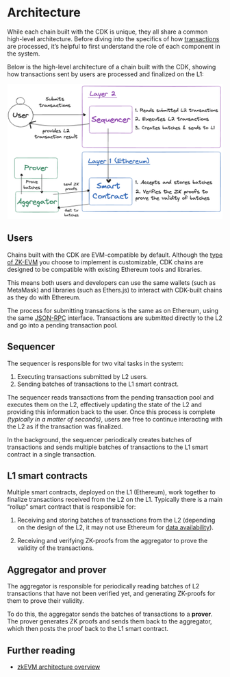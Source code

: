# Architecture

While each chain built with the CDK is unique, they all share a common high-level architecture. Before diving into the specifics of how [transactions](./transaction-lifecycle.md) are processed, it&rsquo;s helpful to first understand the role of each component in the system.

Below is the high-level architecture of a chain built with the CDK, showing how transactions sent by users are processed and finalized on the L1:

![CDK Architecture](../../img/cdk/architecture-overview.png)

## Users

Chains built with the CDK are EVM-compatible by default. Although the [type of ZK-EVM](https://docs.polygon.technology/cdk/architecture/type-1-prover/intro-t1-prover/#type-definitions) you choose to implement is customizable, CDK chains are designed to be compatible with existing Ethereum tools and libraries.

This means both users and developers can use the same wallets (such as MetaMask) and libraries (such as Ethers.js) to interact with CDK-built chains as they do with Ethereum.

The process for submitting transactions is the same as on Ethereum, using the same [JSON-RPC](https://ethereum.org/en/developers/docs/apis/json-rpc/) interface. Transactions are submitted directly to the L2 and go into a pending transaction pool.

## Sequencer

The sequencer is responsible for two vital tasks in the system:

1. Executing transactions submitted by L2 users.
2. Sending batches of transactions to the L1 smart contract.

The sequencer reads transactions from the pending transaction pool and executes them on the L2, effectively updating the state of the L2 and providing this information back to the user. Once this process is complete _(typically in a matter of seconds)_, users are free to continue interacting with the L2 as if the transaction was finalized.

In the background, the sequencer periodically creates batches of transactions and sends multiple batches of transactions to the L1 smart contract in a single transaction.

## L1 smart contracts

Multiple smart contracts, deployed on the L1 (Ethereum), work together to finalize transactions received from the L2 on the L1. Typically there is a main &ldquo;rollup&rdquo; smart contract that is responsible for:

1. Receiving and storing batches of transactions from the L2 (depending on the design of the L2, it may not use Ethereum for [data availability](https://docs.polygon.technology/cdk/glossary/#data-availability)).

2. Receiving and verifying ZK-proofs from the aggregator to prove the validity of the transactions.

## Aggregator and prover

The aggregator is responsible for periodically reading batches of L2 transactions that have not been verified yet, and generating ZK-proofs for them to prove their validity.

To do this, the aggregator sends the batches of transactions to a **prover**. The prover generates ZK proofs and sends them back to the aggregator, which then posts the proof back to the L1 smart contract.

## Further reading

- [zkEVM architecture overview](https://docs.polygon.technology/zkEVM/architecture/high-level/overview/)
